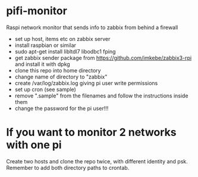 # pifi-monitor
Raspi network monitor that sends info to zabbix from behind a firewall

- set up host, items etc on zabbix server 
- install raspbian or similar
- sudo apt-get install libltdl7 libodbc1 fping
- get zabbix sender package from https://github.com/imkebe/zabbix3-rpi and install it with dpkg
- clone this repo into home directory
- change name of directory to "zabbix"
- create /var/log/zabbix.log giving pi user write permissions
- set up cron (see sample)
- remove ".sample" from the filenames and follow the instructions inside them
- change the password for the pi user!!!

# If you want to monitor 2 networks with one pi

Create two hosts and clone the repo twice, with different identity and psk. Remember to add both directory paths to crontab.
